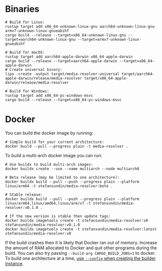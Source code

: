 # Binaries

```shell
# Build for Linux:
rustup target add x86_64-unknown-linux-gnu aarch64-unknown-linux-gnu armv7-unknown-linux-gnueabihf
cargo build --release --target=x86_64-unknown-linux-gnu --target=aarch64-unknown-linux-gnu --target=armv7-unknown-linux-gnueabihf

# Build for macOS:
rustup target add aarch64-apple-darwin x86_64-apple-darwin
cargo build --release --target=aarch64-apple-darwin --target=x86_64-apple-darwin
# Create universal binary:
lipo -create -output target/media-resolver-universal target/aarch64-apple-darwin/release/media-resolver target/x86_64-apple-darwin/release/media-resolver

# Build for Windows:
rustup target add x86_64-pc-windows-msvc
cargo build --release --target=x86_64-pc-windows-msvc
```

# Docker

You can build the docker image by running:

```shell
# Simple build for your current architecture:
docker build --pull --progress plain -t media-resolver .
```

To build a multi-arch docker image you can run:

```shell
# Use buildx to build multi-arch images:
docker buildx create --use --name multiarch --node multiarch0

# Beta release (may be limited to one architecture):
docker buildx build --pull --push --progress plain --platform linux/arm64 -t stefansundin/media-resolver:beta .

# Stable release:
docker buildx build --pull --push --progress plain --platform linux/arm64,linux/amd64,linux/arm/v7 -t stefansundin/media-resolver:v0.1.0 .

# If the new version is stable then update tags:
docker buildx imagetools create -t stefansundin/media-resolver:v0 stefansundin/media-resolver:v0.1.0
docker buildx imagetools create -t stefansundin/media-resolver:latest stefansundin/media-resolver:v0
```

If the build crashes then it is likely that Docker ran out of memory. Increase the amount of RAM allocated to Docker and quit other programs during the build. You can also try passing `--build-arg CARGO_BUILD_JOBS=1` to docker. To build one architecture at a time, [use `--config` when creating the builder instance](https://gist.github.com/stefansundin/fa1c1dd7a60ebe2f8a2aa6d32631b119).
